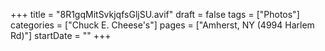 +++
title = "8R1gqMitSvkjqfsGljSU.avif"
draft = false
tags = ["Photos"]
categories = ["Chuck E. Cheese's"]
pages = ["Amherst, NY (4994 Harlem Rd)"]
startDate = ""
+++
